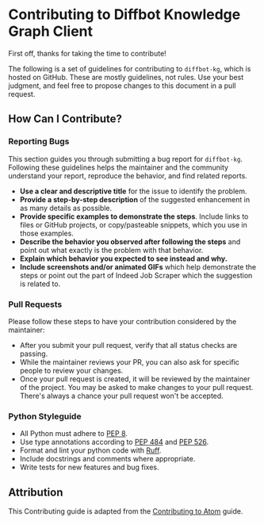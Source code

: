 # Contributing to Diffbot Knowledge Graph Client

First off, thanks for taking the time to contribute!

The following is a set of guidelines for contributing to `diffbot-kg`, which is hosted on GitHub. These are mostly guidelines, not rules. Use your best judgment, and feel free to propose changes to this document in a pull request.

## How Can I Contribute?

### Reporting Bugs

This section guides you through submitting a bug report for `diffbot-kg`. Following these guidelines helps the maintainer and the community understand your report, reproduce the behavior, and find related reports.

- **Use a clear and descriptive title** for the issue to identify the problem.
- **Provide a step-by-step description** of the suggested enhancement in as many details as possible.
- **Provide specific examples to demonstrate the steps**. Include links to files or GitHub projects, or copy/pasteable snippets, which you use in those examples.
- **Describe the behavior you observed after following the steps** and point out what exactly is the problem with that behavior.
- **Explain which behavior you expected to see instead and why.**
- **Include screenshots and/or animated GIFs** which help demonstrate the steps or point out the part of Indeed Job Scraper which the suggestion is related to.

### Pull Requests

Please follow these steps to have your contribution considered by the maintainer:

- After you submit your pull request, verify that all status checks are passing.
- While the maintainer reviews your PR, you can also ask for specific people to review your changes.
- Once your pull request is created, it will be reviewed by the maintainer of the project. You may be asked to make changes to your pull request. There's always a chance your pull request won't be accepted.

### Python Styleguide

- All Python must adhere to [PEP 8][PEP8].
- Use type annotations according to [PEP 484][PEP484] and [PEP 526][PEP526].
- Format and lint your python code with [Ruff](https://github.com/jendrikseipp/ruff).
- Include docstrings and comments where appropriate.
- Write tests for new features and bug fixes.

## Attribution

This Contributing guide is adapted from the [Contributing to Atom](https://github.com/atom/atom/blob/master/CONTRIBUTING.md) guide.

[PEP8]: https://www.python.org/dev/peps/pep-0008/
[PEP484]: https://www.python.org/dev/peps/pep-0484/
[PEP526]: https://www.python.org/dev/peps/pep-0526/

